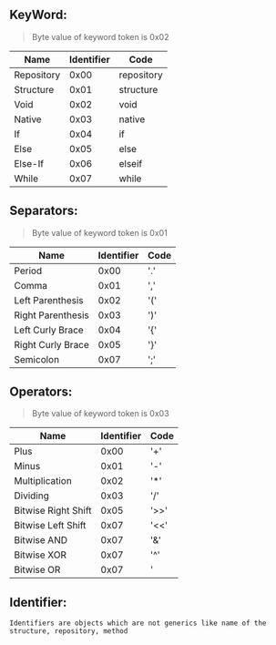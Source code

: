 ## KeyWord:
> Byte value of keyword token is 0x02

| Name | Identifier | Code |
| ---- | ---------- | ---- |
| Repository | 0x00 | repository |
| Structure | 0x01 | structure |
| Void | 0x02 | void |
| Native | 0x03 | native |
| If | 0x04 | if |
| Else | 0x05 | else |
| Else-If | 0x06 | elseif |
| While | 0x07 | while |

## Separators:
> Byte value of keyword token is 0x01

| Name | Identifier | Code |
| ---- | ---------- | ---- |
| Period | 0x00 | '.' |
| Comma | 0x01 | ',' |
| Left Parenthesis | 0x02 | '(' |
| Right Parenthesis | 0x03 | ')' |
| Left Curly Brace | 0x04 | '{' |
| Right Curly Brace | 0x05 | '}' |
| Semicolon | 0x07 | ';' |

## Operators:
> Byte value of keyword token is 0x03

| Name | Identifier | Code |
| ---- | ---------- | ---- |
| Plus | 0x00 | '+' |
| Minus | 0x01 | '-' |
| Multiplication | 0x02 | '*' |
| Dividing | 0x03 | '/' |
| Bitwise Right Shift | 0x05 | '>>' |
| Bitwise Left Shift | 0x07 | '<<' |
| Bitwise AND | 0x07 | '&' |
| Bitwise XOR | 0x07 | '^' |
| Bitwise OR | 0x07 | '|' |
    
## Identifier:
    Identifiers are objects which are not generics like name of the structure, repository, method
